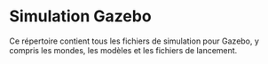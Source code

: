 # Simulation Gazebo

Ce répertoire contient tous les fichiers de simulation pour Gazebo, y compris les mondes, les modèles et les fichiers de lancement.
